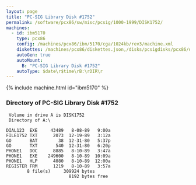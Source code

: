 ```yaml
---
layout: page
title: "PC-SIG Library Disk #1752"
permalink: /software/pcx86/sw/misc/pcsig/1000-1999/DISK1752/
machines:
  - id: ibm5170
    type: pcx86
    config: /machines/pcx86/ibm/5170/cga/1024kb/rev3/machine.xml
    diskettes: /machines/pcx86/diskettes.json,/disks/pcsigdisks/pcx86/diskettes.json
    autoGen: true
    autoMount:
      B: "PC-SIG Library Disk #1752"
    autoType: $date\r$time\rB:\rDIR\r
---
```


{% include machine.html id="ibm5170" %}

### Directory of PC-SIG Library Disk #1752

     Volume in drive A is DISK1752
     Directory of A:\

    DIAL123  EXE     43489   8-08-89   9:00a
    FILE1752 TXT      2073  12-19-89   3:12a
    GO       BAT        38  12-31-80   5:37p
    GO       TXT       540  12-31-80   6:20p
    PHONE1   DOC      8885   8-10-89   3:47a
    PHONE1   EXE    249600   8-10-89  10:09a
    PHONE1   HLP      4080   8-10-89  12:00a
    REGISTER FRM      1219   8-10-89   3:57a
            8 file(s)     309924 bytes
                            8192 bytes free
